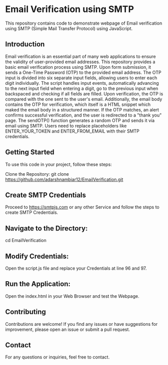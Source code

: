 # Email Verification using SMTP

This repository contains code to demonstrate webpage of Email verification using SMTP (Simple Mail Transfer Protocol) using JavaScript.

## Introduction

Email verification is an essential part of many web applications to ensure the validity of user-provided email addresses. This repository provides a basic email verification process using SMTP. Upon form submission, it sends a One-Time Password (OTP) to the provided email address. The OTP input is divided into six separate input fields, allowing users to enter each digit individually. The script handles input events, automatically advancing to the next input field when entering a digit, go to the previous input when backspaced and checking if all fields are filled. Upon verification, the OTP is compared with the one sent to the user's email. Additionally, the email body contains the OTP for verification, which itself is a HTML snippet which maked the email body in a structured manner. If the OTP matches, an alert confirms successful verification, and the user is redirected to a "thank you" page. The sendOTP() function generates a random OTP and sends it via email using SMTP. Users need to replace placeholders like ENTER_YOUR_TOKEN and ENTER_FROM_EMAIL with their SMTP credentials.

## Getting Started

To use this code in your project, follow these steps:

Clone the Repository:
git clone https://github.com/adarshnambiar12/EmailVerification.git

## Create SMTP Credentials

Proceed to https://smtpjs.com or any other Service and follow the steps to create SMTP Credentials.

## Navigate to the Directory:

cd EmailVerification

## Modify Credentials:

Open the script.js file and replace your Credentials at line 96 and 97. 

## Run the Application:

Open the index.html in your Web Browser and test the Webpage.

## Contributing
Contributions are welcome! If you find any issues or have suggestions for improvement, please open an issue or submit a pull request.

## Contact
For any questions or inquiries, feel free to contact.